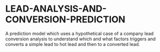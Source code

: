 # LEAD-ANALYSIS-AND-CONVERSION-PREDICTION
A prediction model which uses a hypothetical case of a company lead conversion analysis to understand which and what factors triggers and converts a simple lead to hot lead and then to a converted lead.
